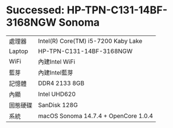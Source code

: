 # Successed: HP-TPN-C131-14BF-3168NGW Sonoma
<table>
  <tr>
    <td>處理器</td><td>Intel(R) Core(TM) i5-7200 Kaby Lake</td>
  </tr>
  <tr>
    <td>Laptop</td><td>HP-TPN-C131-14BF-3168NGW</td>
  </tr>
  <tr>
    <td>WiFi</td><td>內建Intel WiFi</td>
  </tr>
  <tr>
    <td>藍芽</td><td>內建Intel藍芽</td>
  </tr>
  <tr>  
    <td>記憶體</td><td>DDR4 2133 8GB</td>
  </tr>
  <tr>
    <td>內顯</td><td>Intel UHD620</td>
  </tr>
  <tr>  
    <td>固態硬碟</td><td>SanDisk 128G</td>
  </tr>
  <tr>
    <td>系統</td><td>macOS Sonoma 14.7.4 + OpenCore 1.0.4</td>
  </tr>  
</table>
